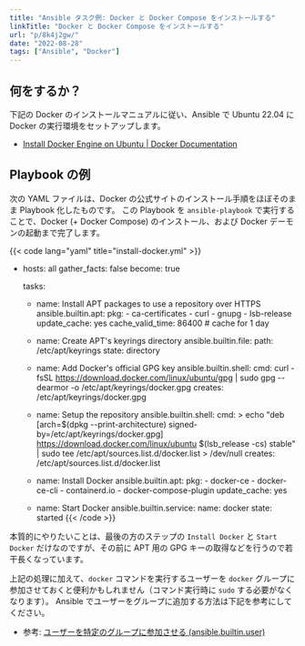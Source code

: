 ```yaml
---
title: "Ansible タスク例: Docker と Docker Compose をインストールする"
linkTitle: "Docker と Docker Compose をインストールする"
url: "p/8k4j2gw/"
date: "2022-08-28"
tags: ["Ansible", "Docker"]
---
```


何をするか？
----

下記の Docker のインストールマニュアルに従い、Ansible で Ubuntu 22.04 に Docker の実行環境をセットアップします。

- [Install Docker Engine on Ubuntu | Docker Documentation](https://docs.docker.com/engine/install/ubuntu/)


Playbook の例
----

次の YAML ファイルは、Docker の公式サイトのインストール手順をほぼそのまま Playbook 化したものです。
この Playbook を `ansible-playbook` で実行することで、Docker (+ Docker Compose) のインストール、および Docker デーモンの起動まで完了します。

{{< code lang="yaml" title="install-docker.yml" >}}
- hosts: all
  gather_facts: false
  become: true

  tasks:
    - name: Install APT packages to use a repository over HTTPS
      ansible.builtin.apt:
        pkg:
          - ca-certificates
          - curl
          - gnupg
          - lsb-release
        update_cache: yes
        cache_valid_time: 86400 # cache for 1 day

    - name: Create APT's keyrings directory
      ansible.builtin.file:
        path: /etc/apt/keyrings
        state: directory

    - name: Add Docker's official GPG key
      ansible.builtin.shell:
        cmd: curl -fsSL https://download.docker.com/linux/ubuntu/gpg | sudo gpg --dearmor -o /etc/apt/keyrings/docker.gpg
        creates: /etc/apt/keyrings/docker.gpg

    - name: Setup the repository
      ansible.builtin.shell:
        cmd: >
          echo "deb [arch=$(dpkg --print-architecture) signed-by=/etc/apt/keyrings/docker.gpg] https://download.docker.com/linux/ubuntu $(lsb_release -cs) stable"
          | sudo tee /etc/apt/sources.list.d/docker.list > /dev/null
        creates: /etc/apt/sources.list.d/docker.list

    - name: Install Docker
      ansible.builtin.apt:
        pkg:
          - docker-ce
          - docker-ce-cli
          - containerd.io
          - docker-compose-plugin
        update_cache: yes

    - name: Start Docker
      ansible.builtin.service:
        name: docker
        state: started
{{< /code >}}

本質的にやりたいことは、最後の方のステップの `Install Docker` と `Start Docker` だけなのですが、その前に APT 用の GPG キーの取得などを行うので若干長くなっています。

上記の処理に加えて、`docker` コマンドを実行するユーザーを `docker` グループに参加させておくと便利かもしれません（コマンド実行時に `sudo` する必要がなくなります）。
Ansible でユーザーをグループに追加する方法は下記を参考にしてください。

- 参考: [ユーザーを特定のグループに参加させる (ansible.builtin.user)](/p/s2fs5gs/)

